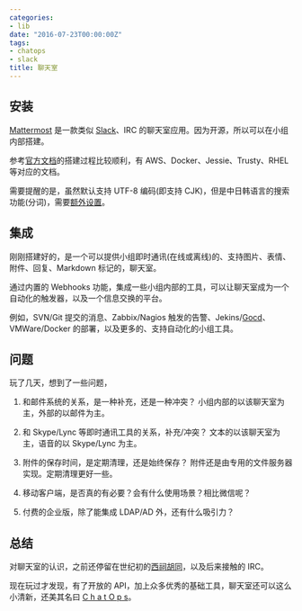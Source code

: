 ```yaml
---
categories:
- lib
date: "2016-07-23T00:00:00Z"
tags:
- chatops
- slack
title: 聊天室
---
```


## 安装

[Mattermost][1] 是一款类似 [Slack][2]、IRC 的聊天室应用。因为开源，所以可以在小组内部搭建。

参考[官方文档][2]的搭建过程比较顺利，有 AWS、Docker、Jessie、Trusty、RHEL 等对应的文档。

需要提醒的是，虽然默认支持 UTF-8 编码(即支持 CJK)，但是中日韩语言的搜索功能(分词)，需要[额外设置][3]。

## 集成

刚刚搭建好的，是一个可以提供小组即时通讯(在线或离线)的、支持图片、表情、附件、回复、Markdown 标记的，聊天室。

通过内置的 Webhooks 功能，集成一些小组内部的工具，可以让聊天室成为一个自动化的触发器，以及一个信息交换的平台。

例如，SVN/Git 提交的消息、Zabbix/Nagios 触发的告警、Jekins/[Gocd][4]、VMWare/Docker 的部署，以及更多的、支持自动化的小组工具。

## 问题

玩了几天，想到了一些问题，

1. 和邮件系统的关系，是一种补充，还是一种冲突？
   小组内部的以该聊天室为主，外部的以邮件为主。

2. 和 Skype/Lync 等即时通讯工具的关系，补充/冲突？
   文本的以该聊天室为主，语音的以 Skype/Lync 为主。

3. 附件的保存时间，是定期清理，还是始终保存？
   附件还是由专用的文件服务器实现。定期清理更好一些。

4. 移动客户端，是否真的有必要？会有什么使用场景？相比微信呢？

5. 付费的企业版，除了能集成 LDAP/AD 外，还有什么吸引力？

## 总结

对聊天室的认识，之前还停留在世纪初的[西祠胡同][5]，以及后来接触的 IRC。

现在玩过才发现，有了开放的 API，加上众多优秀的基础工具，聊天室还可以这么小清新，还美其名曰 [C h a t O p s][6]。

[1]: https://www.mattermost.org/
[2]: https://docs.mattermost.com/install/requirements.html
[3]: https://docs.mattermost.com/install/i18n.html
[4]: https://www.go.cd/
[5]: http://www.xici.net
[6]: https://www.pagerduty.com/blog/what-is-chatops/
